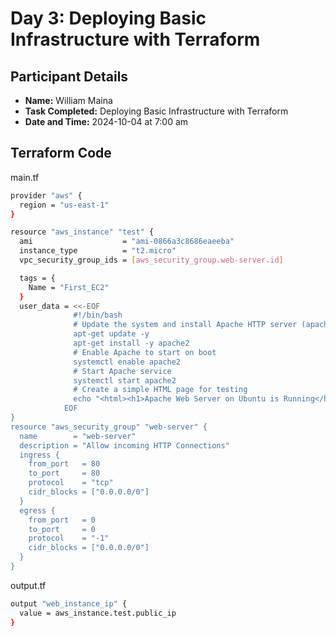 
# Day 3: Deploying Basic Infrastructure with Terraform

## Participant Details

- **Name:** William Maina
- **Task Completed:** Deploying Basic Infrastructure with Terraform
- **Date and Time:** 2024-10-04 at 7:00 am

## Terraform Code 

main.tf
```bash
provider "aws" {
  region = "us-east-1"
}

resource "aws_instance" "test" {
  ami                    = "ami-0866a3c8686eaeeba"
  instance_type          = "t2.micro"
  vpc_security_group_ids = [aws_security_group.web-server.id]

  tags = {
    Name = "First_EC2"
  }
  user_data = <<-EOF
              #!/bin/bash
              # Update the system and install Apache HTTP server (apache2)
              apt-get update -y
              apt-get install -y apache2
              # Enable Apache to start on boot
              systemctl enable apache2
              # Start Apache service
              systemctl start apache2
              # Create a simple HTML page for testing
              echo "<html><h1>Apache Web Server on Ubuntu is Running</h1></html>" > /var/www/html/index.html
            EOF
}
resource "aws_security_group" "web-server" {
  name        = "web-server"
  description = "Allow incoming HTTP Connections"
  ingress {
    from_port   = 80
    to_port     = 80
    protocol    = "tcp"
    cidr_blocks = ["0.0.0.0/0"]
  }
  egress {
    from_port   = 0
    to_port     = 0
    protocol    = "-1"
    cidr_blocks = ["0.0.0.0/0"]
  }
}
```
output.tf
```bash
output "web_instance_ip" {
  value = aws_instance.test.public_ip
}
